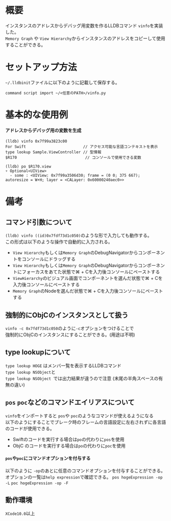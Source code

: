 #  概要
インスタンスのアドレスからデバッグ用変数を作るLLDBコマンド `vinfo`を実装した。  
`Memory Graph` や `View Hierarchy`からインスタンスのアドレスをコピーして使用することができる。  

# セットアップ方法
`~/.lldbinit`ファイルに以下のように記載して保存する。

```
command script import ~/<任意のPATH>/vinfo.py
```  

# 基本的な使用例
#### アドレスからデバッグ用の変数を生成
```
(lldb) vinfo 0x7f99a3823c00
For Swift                         // アクセス可能な言語コンテキストを表示
type lookup Sample.ViewController // 型情報
$R170   　　　　　　　　　　　　　　　  // コンソールで使用できる変数

(lldb) po $R170.view  
▿ Optional<UIView>   
  - some : <UIView: 0x7f99a3506d30; frame = (0 0; 375 667);    autoresize = W+H; layer = <CALayer: 0x60000240aec0>>    
```

# 備考
## コマンド引数について
`(lldb) vinfo ((id)0x7fdf73d1c050)`のような形で入力しても動作する。  
この形式は以下のような操作で自動的に入力される。   

* `View Hierarchy`もしくは`Memory Graph`のDebugNavigatorからコンポーネントをコンソールにドラッグする  
* `View Hierarchy`もしくは`Memory Graph`のDebugNavigatorからコンポーネントにフォーカスをあてた状態で⌘ + Cを入力後コンソールにペーストする  
* `ViewHierarchy`のビジュアル画面でコンポーネントを選んだ状態で⌘ + Cを入力後コンソールにペーストする  
* `Memory Graph`のNodeを選んだ状態で⌘ + Cを入力後コンソールにペーストする  

## 強制的にObjCのインスタンスとして扱う  
`vinfo -c 0x7fdf73d1c050`のように`-c`オプションをつけることで  
強制的にObjCのインスタンスにすることができる。(用途は不明)  

## type lookupについて
`type lookup HOGE` はメンバ一覧を表示するLLDBコマンド  
`type lookup NSObject`と　  
`type lookup NSObject `では出力結果が違うので注意  (末尾の半角スペースの有無の違い)

## `pos` `poc`などのコマンドエイリアスについて
 `vinfo`をインポートすると `pos`や  `poc`のようなコマンドが使えるようになる   
以下のようにすることでブレーク時のフレームの言語設定に左右されずに各言語のコードが使用できる。   
* Swiftのコードを実行する場合は`po`の代わりに`pos`を使用  
* ObjC のコードを実行する場合は`po`の代わりに`poc`を使用  
#### `pos`や`poc`にコマンドオプションを付与する
以下のように `-op`のあとに任意のコマンドオプションを付与することができる。
オプションの一覧は`help expression`で確認できる。
`pos hogeExpression -op -L` 
`poc hogeExpression -op -F `

## 動作環境
`XCode10.0`以上
